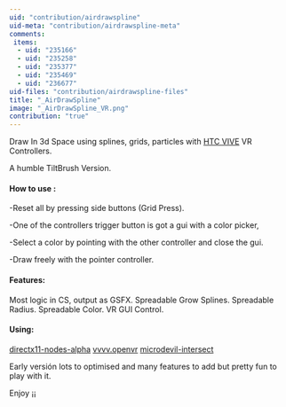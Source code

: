 ```yaml
---
uid: "contribution/airdrawspline"
uid-meta: "contribution/airdrawspline-meta"
comments: 
 items: 
  - uid: "235166"
  - uid: "235258"
  - uid: "235377"
  - uid: "235469"
  - uid: "236677"
uid-files: "contribution/airdrawspline-files"
title: "_AirDrawSpline"
image: "_AirDrawSpline_VR.png"
contribution: "true"
---
```


Draw In 3d Space using splines, grids, particles with [ HTC VIVE](http://corzotech.com/es/inicio/983-htc-vive-virtual-reality-glasses-vr.html%20) VR Controllers.

A humble TiltBrush Version.


#### How to use :
-Reset all by pressing side buttons (Grid Press).

-One of the controllers trigger button is got a gui with a color picker, 

-Select a color by pointing with the other controller and close the gui.

-Draw freely with the pointer controller.

#### Features: 
Most logic in CS, output as GSFX. 
Spreadable Grow Splines. 
Spreadable Radius.
Spreadable Color.
VR GUI Control.

####  Using:
[directx11-nodes-alpha](xref:contribution/directx11-nodes)
[vvvv.openvr](xref:contribution/vvvv.openvr)
[microdevil-intersect](xref:contribution/microdevil-intersect)


Early versión lots to optimised and many features to add but pretty fun to play with it.

Enjoy ¡¡




